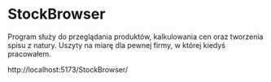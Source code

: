 # StockBrowser

Program służy do przeglądania produktów, kalkulowania cen oraz tworzenia spisu z natury.
Uszyty na miarę dla pewnej firmy, w której kiedyś pracowałem.

http://localhost:5173/StockBrowser/
